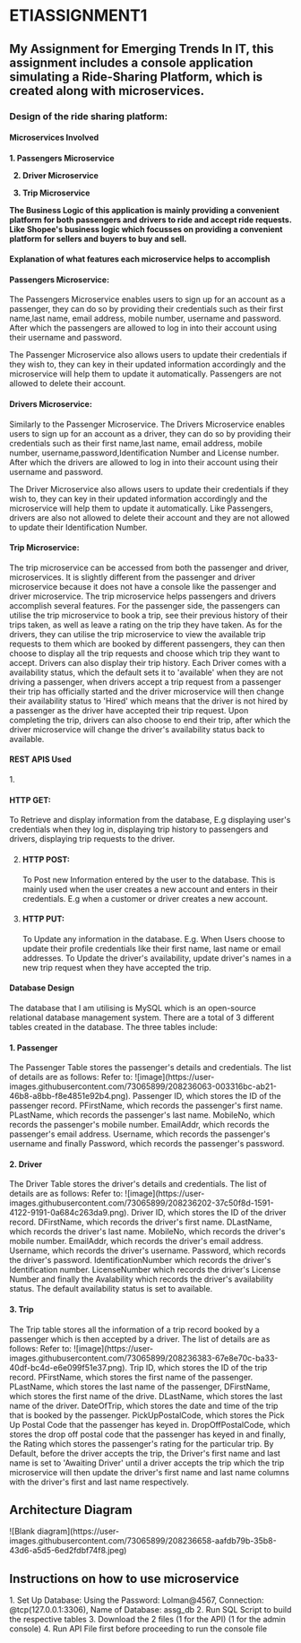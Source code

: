 # ETIASSIGNMENT1
<h2>My Assignment for Emerging Trends In IT, this assignment includes a console application simulating a Ride-Sharing Platform, which is created along with microservices.</h2>

<h3>Design of the ride sharing platform:</h3>

<h4>Microservices Involved<h4>
1. Passengers Microservice
  
2. Driver Microservice
  
3. Trip Microservice

The Business Logic of this application is mainly providing a convenient platform for both passengers and drivers to ride and accept ride requests. Like Shopee's business logic which focusses on providing a convenient platform for sellers and buyers to buy and sell.

<h4>Explanation of what features each microservice helps to accomplish</h4>
<h4>Passengers Microservice:</h4>
The Passengers Microservice enables users to sign up for an account as a passenger, they can do so by providing their credentials such as their first name,last name, email address, mobile number, username and password. After which the passengers are allowed to log in into their account using their username and password.

The Passenger Microservice also allows users to update their credentials if they wish to, they can key in their updated information accordingly and the microservice will help them to update it automatically. Passengers are not allowed to delete their account.

<h4>Drivers Microservice:</h4>
Similarly to the Passenger Microservice. The Drivers Microservice enables users to sign up for an account as a driver, they can do so by providing their credentials such as their first name,last name, email address, mobile number, username,password,Identification Number and License number. After which the drivers are allowed to log in into their account using their username and password.

The Driver Microservice also allows users to update their credentials if they wish to, they can key in their updated information accordingly and the microservice will help them to update it automatically. Like Passengers, drivers are also not allowed to delete their account and they are not allowed to update their Identification Number.

<h4>Trip Microservice:</h4>
The trip microservice can be accessed from both the passenger and driver, microservices. It is slightly different from the passenger and driver microservice because it does not have a console like the passenger and driver microservice. The trip microservice helps passengers and drivers accomplish several features. For the passenger side, the passengers can utilise the trip microservice to book a trip, see their previous history of their trips taken, as well as leave a rating on the trip they have taken. As for the drivers, they can utilise the trip microservice to view the available trip requests to them which are booked by different passengers, they can then choose to display all the trip requests and choose which trip they want to accept. Drivers can also display their trip history. Each Driver comes with a availability status, which the default sets it to 'available' when they are not driving a passenger, when drivers accept a trip request from a passenger their trip has officially started and the driver microservice will then change their availability status to 'Hired' which means that the driver is not hired by a passenger as the driver have accepted their trip request. Upon completing the trip, drivers can also choose to end their trip, after which the driver microservice will change the driver's availability status back to available.

<h4>REST APIS Used</h4>
1. <h4>HTTP GET:</h4> To Retrieve and display information from the database, E.g displaying user's credentials when they log in, displaying trip history to passengers and drivers, displaying trip requests to the driver.
  
2. <h4>HTTP POST:</h4> To Post new Information entered by the user to the database. This is mainly used when the user creates a new account and enters in their credentials. E.g when a customer or driver creates a new account.
  
3. <h4>HTTP PUT:</h4> To Update any information in the database. E.g. When Users choose to update their profile credentials like their first name, last name or email addresses. To Update the driver's availability, update driver's names in a new trip request when they have accepted the trip.
  
<h4>Database Design</h4>
The database that I am utilising is MySQL which is an open-source relational database management system. There are a total of 3 different tables created in the         database. The three tables include:
<h4> 1. Passenger </h4>
The Passenger Table stores the passenger's details and credentials. The list of details are as follows: Refer to: ![image](https://user-images.githubusercontent.com/73065899/208236063-003316bc-ab21-46b8-a8bb-f8e4851e92b4.png). Passenger ID, which stores the ID of the passenger record. PFirstName, which records the passenger's first name. PLastName, which records the passenger's last name. MobileNo, which records the passenger's mobile number. EmailAddr, which records the passenger's email address. Username, which records the passenger's username and finally Password, which records the passenger's password.

 <h4>2. Driver </h4>
 The Driver Table stores the driver's details and credentials. The list of details are as follows: Refer to: ![image](https://user-images.githubusercontent.com/73065899/208236202-37c50f8d-1591-4122-9191-0a684c263da9.png). Driver ID, which stores the ID of the driver record. DFirstName, which records the driver's first name. DLastName, which records the driver's last name. MobileNo, which records the driver's mobile number. EmailAddr, which records the driver's email address. Username, which records the driver's username. Password, which records the driver's password. IdentificationNumber which records the driver's Identification number. LicenseNumber which records the driver's License Number and finally the Avalability which records the driver's availability status. The default availability status is set to available.

 <h4>3. Trip </h4>
The Trip table stores all the information of a trip record booked by a passenger which is then accepted by a driver. The list of details are as follows: Refer to: 
![image](https://user-images.githubusercontent.com/73065899/208236383-67e8e70c-ba33-40df-bc4d-e6e099f51e37.png). Trip ID, which stores the ID of the trip record. PFirstName, which stores the first name of the passenger. PLastName, which stores the last name of the passenger, DFirstName, which stores the first name of the drive. DLastName, which stores the last name of the driver. DateOfTrip, which stores the date and time of the trip that is booked by the passenger. PickUpPostalCode, which stores the Pick Up Postal Code that the passenger has keyed in. DropOffPostalCode, which stores the drop off postal code that the passenger has keyed in and finally, the Rating which stores the passenger's rating for the particular trip. By Default, before the driver accepts the trip, the Driver's first name and last name is set to 'Awaiting Driver' until a driver accepts the trip which the trip microservice will then update the driver's first name and last name columns with the driver's first and last name respectively.

  <h2>Architecture Diagram</h2>
  ![Blank diagram](https://user-images.githubusercontent.com/73065899/208236658-aafdb79b-35b8-43d6-a5d5-6ed2fdbf74f8.jpeg)
  
<h2>Instructions on how to use microservice </h2>
 1. Set Up Database: Using the Password: Lolman@4567, Connection: @tcp(127.0.0.1:3306), Name of Database: assg_db
 2. Run SQL Script to build the respective tables
 3. Download the 2 files (1 for the API) (1 for the admin console)
 4. Run API File first before proceeding to run the console file 

